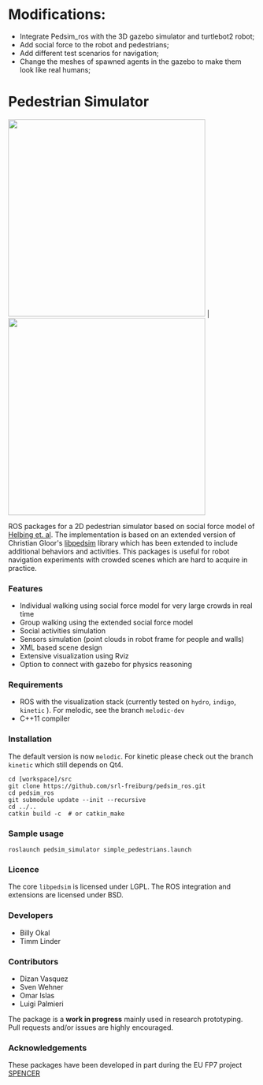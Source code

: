 # Modifications: 
* Integrate Pedsim_ros with the 3D gazebo simulator and turtlebot2 robot;
* Add social force to the robot and pedestrians;
* Add different test scenarios for navigation;
* Change the meshes of spawned agents in the gazebo to make them look like real humans; 

# Pedestrian Simulator
<img src=https://github.com/srl-freiburg/pedsim_ros/blob/master/pedsim_simulator/images/crowd1.png width=400/> | <img src=https://github.com/srl-freiburg/pedsim_ros/blob/master/pedsim_simulator/images/costmap.png width=400/>

ROS packages for a 2D pedestrian simulator based on social force
model of [Helbing et. al](http://arxiv.org/pdf/cond-mat/9805244.pdf). The implementation is based on an extended version of Christian Gloor's [libpedsim](http://pedsim.silmaril.org/) library which has been extended to include additional behaviors and activities. This packages is useful for robot navigation experiments with crowded scenes which are hard to acquire in practice.

### Features
- Individual walking using social force model for very large crowds in real time
- Group walking using the extended social force model
- Social activities simulation
- Sensors simulation (point clouds in robot frame for people and walls)
- XML based scene design
- Extensive visualization using Rviz
- Option to connect with gazebo for physics reasoning

### Requirements
- ROS with the visualization stack (currently tested on `hydro`, `indigo`, `kinetic` ). For melodic, see the branch `melodic-dev`
- C++11 compiler

### Installation

The default version is now `melodic`. For kinetic please check out the branch `kinetic` which still depends on Qt4.

```
cd [workspace]/src
git clone https://github.com/srl-freiburg/pedsim_ros.git  
cd pedsim_ros
git submodule update --init --recursive
cd ../..
catkin build -c  # or catkin_make
```

### Sample usage
```
roslaunch pedsim_simulator simple_pedestrians.launch
```
### Licence
The core `libpedsim` is licensed under LGPL. The ROS integration and extensions are licensed under BSD.

### Developers
* Billy Okal
* Timm Linder


### Contributors
* Dizan Vasquez
* Sven Wehner
* Omar Islas
* Luigi Palmieri

The package is a **work in progress** mainly used in research prototyping. Pull requests and/or issues are highly encouraged.

### Acknowledgements
These packages have been developed in part during the EU FP7 project [SPENCER](spencer.eu)
